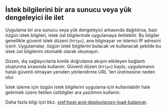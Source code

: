 ## <a name="forward-request-information-with-a-proxy-or-load-balancer"></a>İstek bilgilerini bir ara sunucu veya yük dengeleyici ile ilet

Uygulama bir ara sunucu veya yük dengeleyici arkasında dağıtılırsa, bazı özgün istek bilgileri, istek üst bilgilerinde uygulamaya iletilebilir. Bu bilgiler genellikle güvenli istek düzeni (`https`), ana bilgisayar ve istemci IP adresini içerir. Uygulamalar, özgün istek bilgilerini bulacak ve kullanacak şekilde bu istek üst bilgilerini otomatik olarak okumayın.

Düzen, dış sağlayıcılarla kimlik doğrulama akışını etkileyen bağlantı oluşturma sırasında kullanılır. Güvenli düzen (`https`) kaybı, uygulamanın hatalı güvenli olmayan yeniden yönlendirme URL 'leri üretmesine neden olur.

İstek işleme için özgün istek bilgilerini uygulama için kullanılabilir hale getirmek üzere Iletilen üstbilgiler ara yazılımını kullanın.

Daha fazla bilgi için bkz. <xref:host-and-deploy/proxy-load-balancer>.
